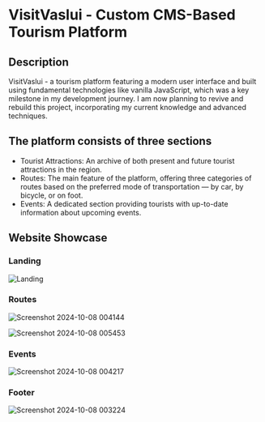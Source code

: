 <h1>VisitVaslui - Custom CMS-Based Tourism Platform</h1>

<h2>Description</h2>
VisitVaslui - a tourism platform featuring a modern user interface and built using fundamental technologies like vanilla JavaScript, which was a key milestone in my development journey. I am now planning to revive and rebuild this project, incorporating my current knowledge and advanced techniques.

<h2>The platform consists of three sections</h2>

<ul>
<li>Tourist Attractions: An archive of both present and future tourist attractions in the region.</li>
  
<li>Routes: The main feature of the platform, offering three categories of routes based on the preferred mode of transportation — by car, by bicycle, or on foot.</li>

<li>Events: A dedicated section providing tourists with up-to-date information about upcoming events.</li>
</ul>

<h2>Website Showcase</h2>

<h3>Landing</h3>

![Landing](https://github.com/user-attachments/assets/94565596-3bbc-4afd-865e-6b9f4fb3d475)

<h3>Routes</h3>

![Screenshot 2024-10-08 004144](https://github.com/user-attachments/assets/b2774aa5-f50f-496c-a765-6f7f0b4132e7)

![Screenshot 2024-10-08 005453](https://github.com/user-attachments/assets/447192b6-fac7-429d-aff6-9793b68a27de)

<h3>Events</h3>

![Screenshot 2024-10-08 004217](https://github.com/user-attachments/assets/21f6fd42-c9e5-4bf3-b22f-2cd88be0bae5)

<h3>Footer</h3>

![Screenshot 2024-10-08 003224](https://github.com/user-attachments/assets/7951924a-dfed-4f8b-8bb1-6e558457558f)
